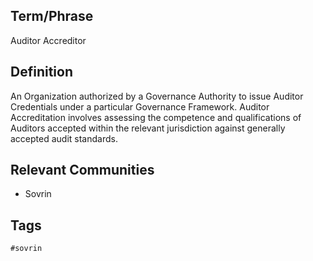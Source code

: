## Term/Phrase
Auditor Accreditor

## Definition
An Organization authorized by a Governance Authority to issue Auditor Credentials under a particular Governance Framework. Auditor Accreditation involves assessing the competence and qualifications of Auditors accepted within the relevant jurisdiction against generally accepted audit standards.

## Relevant Communities
* Sovrin

## Tags
```
#sovrin
```

